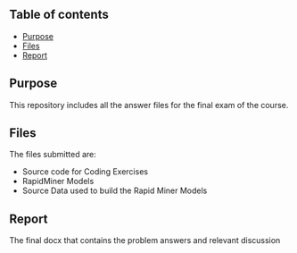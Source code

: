 ## Table of contents
* [Purpose](#purpose)
* [Files](#files)
* [Report](#report)

## Purpose
This repository includes all the answer files for the final exam of the course.
	
## Files
The files submitted are:
* Source code for Coding Exercises
* RapidMiner Models
* Source Data used to build the Rapid Miner Models
	
## Report
The final docx that contains the problem answers and relevant discussion  
